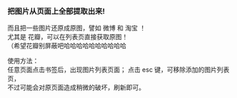 ### 把图片从页面上全部提取出来!

而且把一些图片还原成原图，譬如 微博 和 淘宝 ！  
尤其是 花瓣，可以在列表页直接获取原图！  
（希望花瓣别屏蔽吧哈哈哈哈哈哈哈哈哈哈

使用方法：  
任意页面点击书签后，出现图片列表页面；
点击 esc 键，可移除添加的图片列表页，  
不过可能会对原页面造成稍微的破坏，刷新即可。
